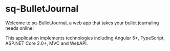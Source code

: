# sq-BulletJournal

Welcome to sq-BulletJournal, a web app that takes your bullet journaling needs online!

This application implements technologies including Angular 5+, TypeScript, ASP.NET Core 2.0+, MVC and WebAPI.
